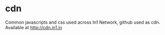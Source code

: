 cdn
===

Common javascripts and css used across In1 Network, github used as cdn. Available at http://cdn.in1.in
